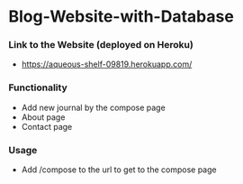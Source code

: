 # Blog-Website-with-Database
### Link to the Website (deployed on Heroku)
- https://aqueous-shelf-09819.herokuapp.com/
### Functionality
- Add new journal by the compose page
- About page
- Contact page
### Usage
- Add /compose to the url to get to the compose page

